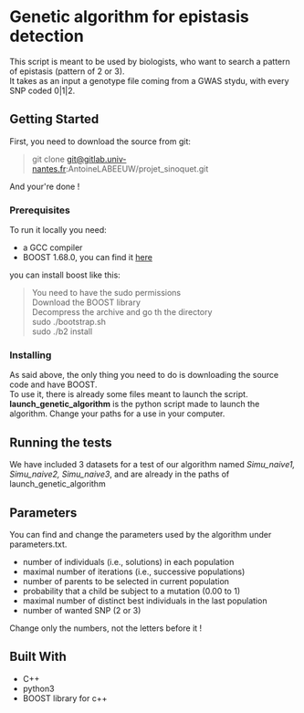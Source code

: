 # Genetic algorithm for epistasis detection

This script is meant to be used by biologists, who want to search a pattern of epistasis (pattern of 2 or 3).  
It takes as an input a genotype file coming from a GWAS stydu, with every SNP coded 0|1|2.  


## Getting Started

First, you need to download the source from git:  
> git clone git@gitlab.univ-nantes.fr:AntoineLABEEUW/projet_sinoquet.git

And your're done !


### Prerequisites

To run it locally you need:  
- a GCC compiler
- BOOST 1.68.0, you can find it [here](https://www.boost.org/users/history/version_1_68_0.html)

you can install boost like this:  
>You need to have the sudo permissions  
Download the BOOST library  
Decompress the archive and go th the directory  
sudo ./bootstrap.sh  
sudo ./b2 install


### Installing

As said above, the only thing you need to do is downloading the source code and have BOOST.  
To use it, there is already some files meant to launch the script.  
**launch_genetic_algorithm** is the python script made to launch the algorithm. Change your paths for a use in your computer.  


## Running the tests

We have included 3 datasets for a test of our algorithm named *Simu_naive1, Simu_naive2, Simu_naive3*, and are already in the paths of launch_genetic_algorithm

## Parameters

You can find and change the parameters used by the algorithm under parameters.txt.
- number of individuals (i.e., solutions) in each population
- maximal number of iterations (i.e., successive populations)
- number of parents to be selected in current population
- probability that a child be subject to a mutation (0.00 to 1)
- maximal number of distinct best individuals in the last population
- number of wanted SNP (2 or 3)

Change only the numbers, not the letters before it !

## Built With

* C++
* python3
* BOOST library for c++